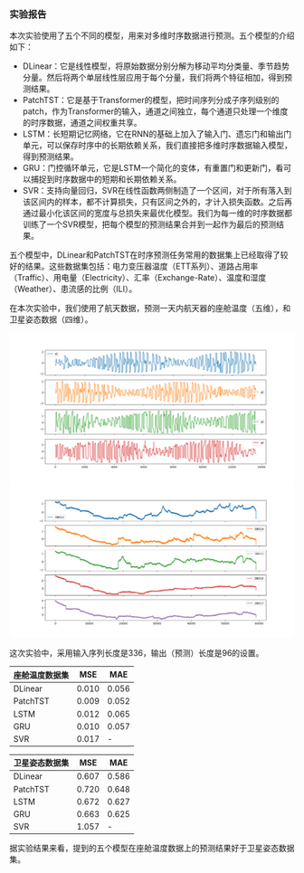 ### 实验报告

本次实验使用了五个不同的模型，用来对多维时序数据进行预测。五个模型的介绍如下：

- DLinear：它是线性模型，将原始数据分别分解为移动平均分类量、季节趋势分量。然后将两个单层线性层应用于每个分量，我们将两个特征相加，得到预测结果。
- PatchTST：它是基于Transformer的模型，把时间序列分成子序列级别的patch，作为Transformer的输入，通道之间独立，每个通道只处理一个维度的时序数据，通道之间权重共享。
- LSTM：长短期记忆网络，它在RNN的基础上加入了输入门、遗忘门和输出门单元，可以保存时序中的长期依赖关系，我们直接把多维时序数据输入模型，得到预测结果。
- GRU：门控循环单元，它是LSTM一个简化的变体，有重置门和更新门，看可以捕捉到时序数据中的短期和长期依赖关系。
- SVR：支持向量回归，SVR在线性函数两侧制造了一个区间，对于所有落入到该区间内的样本，都不计算损失，只有区间之外的，才计入损失函数。之后再通过最小化该区间的宽度与总损失来最优化模型。我们为每一维的时序数据都训练了一个SVR模型，把每个模型的预测结果合并到一起作为最后的预测结果。

五个模型中，DLinear和PatchTST在时序预测任务常用的数据集上已经取得了较好的结果。这些数据集包括：电力变压器温度（ETT系列）、道路占用率（Traffic）、用电量（Electricity）、汇率（Exchange-Rate）、温度和湿度（Weather）、患流感的比例（ILI）。

在本次实验中，我们使用了航天数据，预测一天内航天器的座舱温度（五维），和卫星姿态数据（四维）。

<img src="pic/wx_st1.png" alt="wx_st1" style="zoom: 50%;" /><img src="pic/zht_tem.png" alt="zht_tem" style="zoom: 50%;" />

这次实验中，采用输入序列长度是336，输出（预测）长度是96的设置。

| 座舱温度数据集 | MSE   | MAE   |
| -------------- | ----- | ----- |
| DLinear        | 0.010 | 0.056 |
| PatchTST       | 0.009 | 0.052 |
| LSTM           | 0.012 | 0.065 |
| GRU            | 0.010 | 0.057 |
| SVR            | 0.017 | -     |

| 卫星姿态数据集 | MSE   | MAE   |
| -------------- | ----- | ----- |
| DLinear        | 0.607 | 0.586 |
| PatchTST       | 0.720 | 0.648 |
| LSTM           | 0.672 | 0.627 |
| GRU            | 0.663 | 0.625 |
| SVR            | 1.057 | -     |

据实验结果来看，提到的五个模型在座舱温度数据上的预测结果好于卫星姿态数据集。





